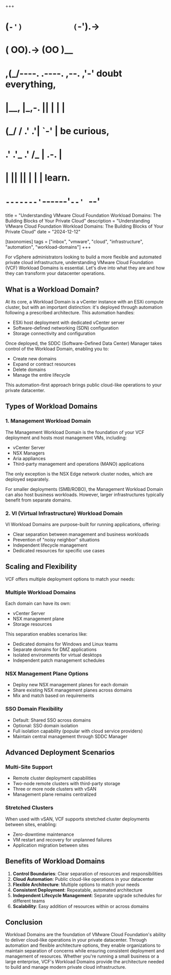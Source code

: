 +++
#   (`-')           (`-').->
#   ( OO).->        (OO )__
# ,(_/----. .----. ,--. ,'-' doubt everything,
# |__,    |\_,-.  ||  | |  |
#  (_/   /    .' .'|  `-'  | be curious,
#  .'  .'_  .'  /_ |  .-.  |
# |       ||      ||  | |  | learn.
# `-------'`------'`--' `--'

title = "Understanding VMware Cloud Foundation Workload Domains: The Building Blocks of Your Private Cloud"
description = "Understanding VMware Cloud Foundation Workload Domains: The Building Blocks of Your Private Cloud"
date = "2024-12-12"

[taxonomies]
tags = ["inbox", "vmware", "cloud", "infrastructure", "automation", "workload-domains"]
+++

For vSphere administrators looking to build a more flexible and automated private cloud infrastructure, understanding VMware Cloud Foundation (VCF) Workload Domains is essential. Let's dive into what they are and how they can transform your datacenter operations.

## What is a Workload Domain?

At its core, a Workload Domain is a vCenter instance with an ESXi compute cluster, but with an important distinction: it's deployed through automation following a prescribed architecture. This automation handles:
- ESXi host deployment with dedicated vCenter server
- Software-defined networking (SDN) configuration
- Storage connectivity and configuration

Once deployed, the SDDC (Software-Defined Data Center) Manager takes control of the Workload Domain, enabling you to:
- Create new domains
- Expand or contract resources
- Delete domains
- Manage the entire lifecycle

This automation-first approach brings public cloud-like operations to your private datacenter.

## Types of Workload Domains

### 1. Management Workload Domain
The Management Workload Domain is the foundation of your VCF deployment and hosts most management VMs, including:
- vCenter Server
- NSX Managers
- Aria appliances
- Third-party management and operations (MANO) applications

The only exception is the NSX Edge network cluster nodes, which are deployed separately.

For smaller deployments (SMB/ROBO), the Management Workload Domain can also host business workloads. However, larger infrastructures typically benefit from separate domains.

### 2. VI (Virtual Infrastructure) Workload Domain
VI Workload Domains are purpose-built for running applications, offering:
- Clear separation between management and business workloads
- Prevention of "noisy neighbor" situations
- Independent lifecycle management
- Dedicated resources for specific use cases

## Scaling and Flexibility

VCF offers multiple deployment options to match your needs:

### Multiple Workload Domains
Each domain can have its own:
- vCenter Server
- NSX management plane
- Storage resources

This separation enables scenarios like:
- Dedicated domains for Windows and Linux teams
- Separate domains for DMZ applications
- Isolated environments for virtual desktops
- Independent patch management schedules

### NSX Management Plane Options
- Deploy new NSX management planes for each domain
- Share existing NSX management planes across domains
- Mix and match based on requirements

### SSO Domain Flexibility
- Default: Shared SSO across domains
- Optional: SSO domain isolation
- Full isolation capability (popular with cloud service providers)
- Maintain central management through SDDC Manager

## Advanced Deployment Scenarios

### Multi-Site Support
- Remote cluster deployment capabilities
- Two-node remote clusters with third-party storage
- Three or more node clusters with vSAN
- Management plane remains centralized

### Stretched Clusters
When used with vSAN, VCF supports stretched cluster deployments between sites, enabling:
- Zero-downtime maintenance
- VM restart and recovery for unplanned failures
- Application migration between sites

## Benefits of Workload Domains

1. **Control Boundaries**: Clear separation of resources and responsibilities
2. **Cloud Automation**: Public cloud-like operations in your datacenter
3. **Flexible Architecture**: Multiple options to match your needs
4. **Consistent Deployment**: Repeatable, automated architecture
5. **Independent Lifecycle Management**: Separate upgrade schedules for different teams
6. **Scalability**: Easy addition of resources within or across domains

## Conclusion

Workload Domains are the foundation of VMware Cloud Foundation's ability to deliver cloud-like operations in your private datacenter. Through automation and flexible architecture options, they enable organizations to maintain separation of concerns while ensuring consistent deployment and management of resources. Whether you're running a small business or a large enterprise, VCF's Workload Domains provide the architecture needed to build and manage modern private cloud infrastructure.
